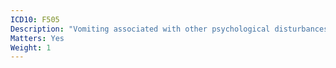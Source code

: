 ```yaml
---
ICD10: F505
Description: "Vomiting associated with other psychological disturbances"
Matters: Yes
Weight: 1
---
```



